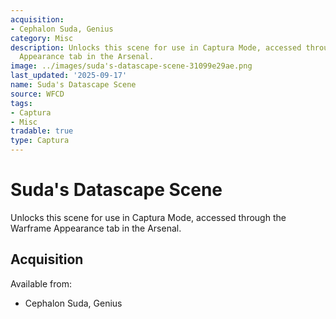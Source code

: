 ```yaml
---
acquisition:
- Cephalon Suda, Genius
category: Misc
description: Unlocks this scene for use in Captura Mode, accessed through the Warframe
  Appearance tab in the Arsenal.
image: ../images/suda's-datascape-scene-31099e29ae.png
last_updated: '2025-09-17'
name: Suda's Datascape Scene
source: WFCD
tags:
- Captura
- Misc
tradable: true
type: Captura
---
```


# Suda's Datascape Scene

Unlocks this scene for use in Captura Mode, accessed through the Warframe Appearance tab in the Arsenal.

## Acquisition

Available from:
- Cephalon Suda, Genius

